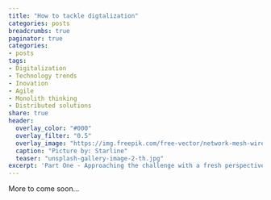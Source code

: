 ```yaml
---
title: "How to tackle digtalization"
categories: posts
breadcrumbs: true
paginator: true
categories: 
- posts
tags:
- Digitalization
- Technology trends
- Inovation
- Agile
- Monolith thinking
- Distributed solutions
share: true
header:
  overlay_color: "#000"
  overlay_filter: "0.5"
  overlay_image: "https://img.freepik.com/free-vector/network-mesh-wire-digital-technology-background_1017-27428.jpg?w=1800&t=st=1678218778~exp=1678219378~hmac=47a00ef81b3f3f73343c493a29b76af8b2c55d29eab45ca78558d47ff335daec"
  caption: "Picture by: Starline"
  teaser: "unsplash-gallery-image-2-th.jpg"
excerpt: 'Part One - Approaching the challenge with a fresh perspective'
---
```

More to come soon...

